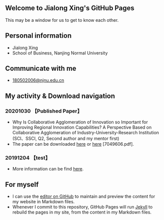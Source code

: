 ## Welcome to Jialong Xing's GitHub Pages

This may be a window for us to get to know each other.

## Personal information
- Jialong Xing
- School of Business, Nanjing Normal University

## Communicate with me
- 180502006@njnu.edu.cn

## My activity & Download navigation
### 20201030 【Published Paper】
- Why Is Collaborative Agglomeration of Innovation so Important for Improving Regional Innovation Capabilities? A Perspective Based on Collaborative Agglomeration of Industry-University-Research Institution (SCI、SSCI, Q2, Second author and my mentor first)
- The paper can be downloaded [here](https://doi.org/10.1155/2020/7049606) or [here](https://github.com/xingjialong/file) [7049606.pdf].

### 20191204 【test】
- More information can be find [here](https://github.com/xingjialong/file).






## For myself
- I can use the [editor on GitHub](https://github.com/xingjialong/MyHomepage/edit/gh-pages/index.md) to maintain and preview the content for my website in Markdown files.
- Whenever I commit to this repository, GitHub Pages will run [Jekyll](https://jekyllrb.com/) to rebuild the pages in my site, from the content in my Markdown files.
